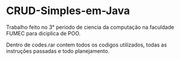 # CRUD-Simples-em-Java

Trabalho feito no 3° periodo de ciencia da computação na faculdade FUMEC para diciplica de POO.

Dentro de codes.rar contem todos os codigos utilizados, todas as instruções passadas e todo planejamento. 

